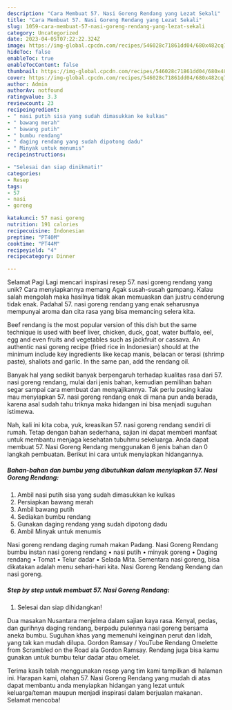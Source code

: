 ```yaml
---
description: "Cara Membuat 57. Nasi Goreng Rendang yang Lezat Sekali"
title: "Cara Membuat 57. Nasi Goreng Rendang yang Lezat Sekali"
slug: 1059-cara-membuat-57-nasi-goreng-rendang-yang-lezat-sekali
category: Uncategorized
date: 2023-04-05T07:22:22.324Z
image: https://img-global.cpcdn.com/recipes/546028c71861dd04/680x482cq70/57-nasi-goreng-rendang-foto-resep-utama.jpg
hideToc: false
enableToc: true
enableTocContent: false
thumbnail: https://img-global.cpcdn.com/recipes/546028c71861dd04/680x482cq70/57-nasi-goreng-rendang-foto-resep-utama.jpg
cover: https://img-global.cpcdn.com/recipes/546028c71861dd04/680x482cq70/57-nasi-goreng-rendang-foto-resep-utama.jpg
author: Admin
authorAv: notfound
ratingvalue: 3.3
reviewcount: 23
recipeingredient:
- " nasi putih sisa yang sudah dimasukkan ke kulkas"
- " bawang merah"
- " bawang putih"
- " bumbu rendang"
- " daging rendang yang sudah dipotong dadu"
- " Minyak untuk menumis"
recipeinstructions:

- "Selesai dan siap dinikmati!"
categories:
- Resep
tags:
- 57
- nasi
- goreng

katakunci: 57 nasi goreng 
nutrition: 191 calories
recipecuisine: Indonesian
preptime: "PT40M"
cooktime: "PT44M"
recipeyield: "4"
recipecategory: Dinner

---
```



Selamat Pagi Lagi mencari inspirasi resep 57. nasi goreng rendang yang unik? Cara menyiapkannya memang Agak susah-susah gampang. Kalau salah mengolah maka hasilnya tidak akan memuaskan dan justru cenderung tidak enak. Padahal 57. nasi goreng rendang yang enak seharusnya mempunyai aroma dan cita rasa yang bisa memancing selera kita.


Beef rendang is the most popular version of this dish but the same technique is used with beef liver, chicken, duck, goat, water buffalo, eel, egg and even fruits and vegetables such as jackfruit or cassava. An authentic nasi goreng recipe (fried rice in Indonesian) should at the minimum include key ingredients like kecap manis, belacan or terasi (shrimp paste), shallots and garlic. In the same pan, add the rendang oil.

Banyak hal yang sedikit banyak berpengaruh terhadap kualitas rasa dari 57. nasi goreng rendang, mulai dari jenis bahan, kemudian pemilihan bahan segar sampai cara membuat dan menyajikannya. Tak perlu pusing kalau mau menyiapkan 57. nasi goreng rendang enak di mana pun anda berada, karena asal sudah tahu triknya maka hidangan ini bisa menjadi suguhan istimewa.


Nah, kali ini kita coba, yuk, kreasikan 57. nasi goreng rendang sendiri di rumah. Tetap dengan bahan sederhana, sajian ini dapat memberi manfaat untuk membantu menjaga kesehatan tubuhmu sekeluarga. Anda dapat membuat 57. Nasi Goreng Rendang menggunakan 6 jenis bahan dan 0 langkah pembuatan. Berikut ini cara untuk menyiapkan hidangannya.

<!--inarticleads1-->

##### Bahan-bahan dan bumbu yang dibutuhkan dalam menyiapkan 57. Nasi Goreng Rendang:

1. Ambil  nasi putih sisa yang sudah dimasukkan ke kulkas
1. Persiapkan  bawang merah
1. Ambil  bawang putih
1. Sediakan  bumbu rendang
1. Gunakan  daging rendang yang sudah dipotong dadu
1. Ambil  Minyak untuk menumis


Nasi goreng rendang daging rumah makan Padang. Nasi Goreng Rendang bumbu instan nasi goreng rendang • nasi putih • minyak goreng • Daging rendang • Tomat • Telur dadar • Selada Mita. Sementara nasi goreng, bisa dikatakan adalah menu sehari-hari kita. Nasi Goreng Rendang Rendang dan nasi goreng. 

<!--inarticleads2-->

##### Step by step untuk membuat 57. Nasi Goreng Rendang:


1. Selesai dan siap dihidangkan!

Dua masakan Nusantara menjelma dalam sajian kaya rasa. Kenyal, pedas, dan gurihnya daging rendang, berpadu pulennya nasi goreng bersama aneka bumbu. Suguhan khas yang memenuhi keinginan perut dan lidah, yang tak kan mudah dilupa. Gordon Ramsay / YouTube Rendang Omelette from Scrambled on the Road ala Gordon Ramsay. Rendang juga bisa kamu gunakan untuk bumbu telur dadar atau omelet. 

Terima kasih telah menggunakan resep yang tim kami tampilkan di halaman ini. Harapan kami, olahan 57. Nasi Goreng Rendang yang mudah di atas dapat membantu anda menyiapkan hidangan yang lezat untuk keluarga/teman maupun menjadi inspirasi dalam berjualan makanan. Selamat mencoba!
